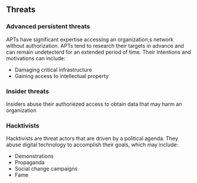 ## Threats
### Advanced persistent threats
APTs have significant expertise accessing an organization;s network without authorization. APTs tend to research their targets in advance and can remain undetecterd for an extended period of time. Their intentions and motivations can include:
* Damaging critical infrastructure
* Gaining access to intellectual property

### Insider threats
Insiders abuse their authoriezed access to obtain data that may harm an organization

### Hacktivists
Hacktivists are threat actors that are driven by a political agenda. They abuse digital technology to accomplish their goals, which may include:
* Demonstrations
* Propaganda
* Social change campaigns
* Fame

